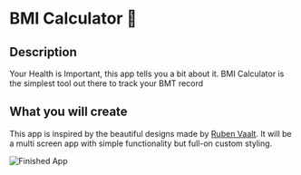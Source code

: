 # BMI Calculator 💪

## Description

Your Health is Important, this app tells you a bit about it.
BMI Calculator is the simplest tool out there to track your BMT record

## What you will create

This app is inspired by the beautiful designs made by [Ruben Vaalt](https://dribbble.com/shots/4585382-Simple-BMI-Calculator). It will be a multi screen app with simple functionality but full-on custom styling.

![Finished App](https://github.com/londonappbrewery/Images/blob/master/bmi-calc-demo.gif)

